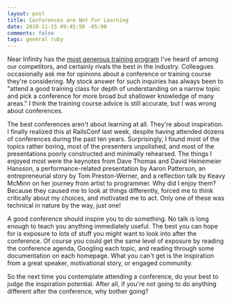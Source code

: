 ```yaml
---
layout: post
title: Conferences are Not For Learning
date: 2010-11-15 09:45:50 -05:00
comments: false
tags: general ruby
---
```

 Near Infinity has the [most generous training program](http://www.nearinfinity.com/home/currentopenings.html "Awesome Training Program") I've heard of among our competitors, and certainly rivals the best in the industry. Colleagues occasionally ask me for opinions about a conference or training course they're considering. My stock answer for such inquiries has always been to "attend a good training class for depth of understanding on a narrow topic and pick a conference for more broad but shallower knowledge of many areas." I think the training course advice is still accurate, but I was wrong about conferences.

The best conferences aren't about learning at all. They're about inspiration. I finally realized this at RailsConf last week, despite having attended dozens of conferences during the past ten years. Surprisingly, I found most of the topics rather boring, most of the presenters unpolished, and most of the presentations poorly constructed and minimally rehearsed. The things I enjoyed most were the keynotes from Dave Thomas and David Heinemeier Hansson, a performance-related presentation by Aaron Patterson, an entrepreneurial story by Tom Preston-Werner, and a reflection talk by Keavy McMinn on her journey from artist to programmer. Why did I enjoy them? Because they caused me to look at things differently, forced me to think critically about my choices, and motivated me to act. Only one of these was technical in nature by the way, just one! 

A good conference should inspire you to do something. No talk is long enough to teach you anything immediately useful. The best you can hope for is exposure to lots of stuff you might want to look into after the conference. Of course you could get the same level of exposure by reading the conference agenda, Googling each topic, and reading through some documentation on each homepage. What you can't get is the inspiration from a great speaker, motivational story, or engaged community. 

So the next time you contemplate attending a conference, do your best to judge the inspiration potential. After all, if you're not going to do anything different after the conference, why bother going? 
